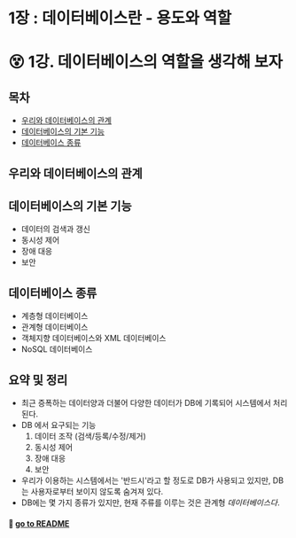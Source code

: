 # 1장 : 데이터베이스란 - 용도와 역할

# 😵 1강. 데이터베이스의 역할을 생각해 보자

## 목차

- [우리와 데이터베이스의 관계](#우리와-데이터베이스의-관계)
- [데이터베이스의 기본 기능](#데이터베이스의-기본-기능)
- [데이터베이스 종류](#데이터베이스-종류)

## 우리와 데이터베이스의 관계

## 데이터베이스의 기본 기능

- 데이터의 검색과 갱신
- 동시성 제어
- 장애 대응
- 보안

## 데이터베이스 종류

- 계층형 데이터베이스
- 관계형 데이터베이스
- 객체지향 데이터베이스와 XML 데이터베이스
- NoSQL 데이터베이스

## 요약 및 정리

- 최근 증폭하는 데이터양과 더불어 다양한 데이터가 DB에 기록되어 시스템에서 처리된다.
- DB 에서 요구되는 기능
  1. 데이터 조작 (검색/등록/수정/제거)
  2. 동시성 제어
  3. 장애 대응
  4. 보안
- 우리가 이용하는 시스템에서는 '반드시'라고 할 정도로 DB가 사용되고 있지만, DB는 사용자로부터 보이지 않도록 숨겨져 있다.
- DB에는 몇 가지 종류가 있지만, 현재 주류를 이루는 것은 관계형 _데이터베이스다_.

#### 🦋 [go to README](https://github.com/SoobinJung1013/cs-study/blob/main/README.md)
